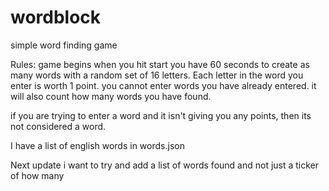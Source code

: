 # wordblock

simple word finding game

Rules:
  game begins when you hit start
  you have 60 seconds to create as many words with a random set of 16 letters. Each letter in the word you enter is worth 1 point.
  you cannot enter words you have already entered.
  it will also count how many words you have found.
  
  if you are trying to enter a word and it isn't giving you any points, then its not considered a word.
  
  I have a list of english words in words.json
  
Next update i want to try and add a list of words found and not just a ticker of how many
  
